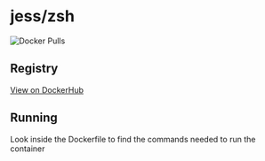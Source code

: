 # jess/zsh

![Docker Pulls](https://img.shields.io/docker/pulls/jess/zsh)



## Registry

[View on DockerHub](https://hub.docker.com/r/jess/zsh)

## Running

Look inside the Dockerfile to find the commands needed to run the container
